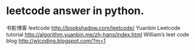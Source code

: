 # leetcode answer in python.

书影博客 leetcode           http://bookshadow.com/leetcode/
Yuanbin Leetcode tutorial   http://algorithm.yuanbin.me/zh-hans/index.html
William’s leet code blog    http://wlcoding.blogspot.com/?m=1
